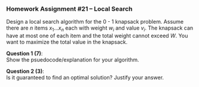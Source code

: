 ### Homework Assignment #21 – Local Search

Design a local search algorithm for the 0 - 1 knapsack problem. Assume there are $n$ items $x_{1}\ldots x_{n}$ each with weight $w_{i}$ and value $v_{i}$. The knapsack can have at most one of each item and the total weight cannot exceed $W$. You want to maximize the total value in the knapsack.

**Question 1 (7)**:  
Show the psuedocode/explanation for your algorithm.

**Question 2 (3)**:  
Is it guaranteed to find an optimal solution? Justify your answer.


